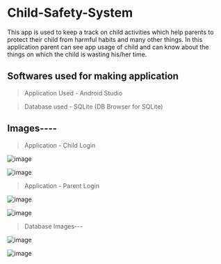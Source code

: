 # Child-Safety-System
This app is used to keep a track on child activities which help parents to protect their child from harmful habits and many other things. In this application parent can see app usage of child and can know about the things on which the child is wasting his/her time.

## Softwares used for making application
> Application Used - Android Studio 

> Database used - SQLite (DB Browser for SQLite)

## Images----

> Application - Child Login

![image](https://user-images.githubusercontent.com/110009203/206917494-089fa0d1-6adc-40d2-ba4b-30dcbf218c83.png)

![image](https://user-images.githubusercontent.com/110009203/206904084-fed44771-e9ab-4c2c-93d7-cf3d12729318.png)

> Application - Parent Login

![image](https://user-images.githubusercontent.com/110009203/206917611-b6c4fdcb-dad5-4f0f-9598-9be21c990b7d.png)

![image](https://user-images.githubusercontent.com/110009203/206904245-1e0b5fef-70bc-46d5-a9bd-454b738f2bee.png)

> Database Images---

![image](https://user-images.githubusercontent.com/110009203/206904372-2e40a54c-4910-43c9-8e63-726be0aea9bf.png)

![image](https://user-images.githubusercontent.com/110009203/206904432-67f219e9-5c37-4e5a-941f-857ea50b2cc9.png)
